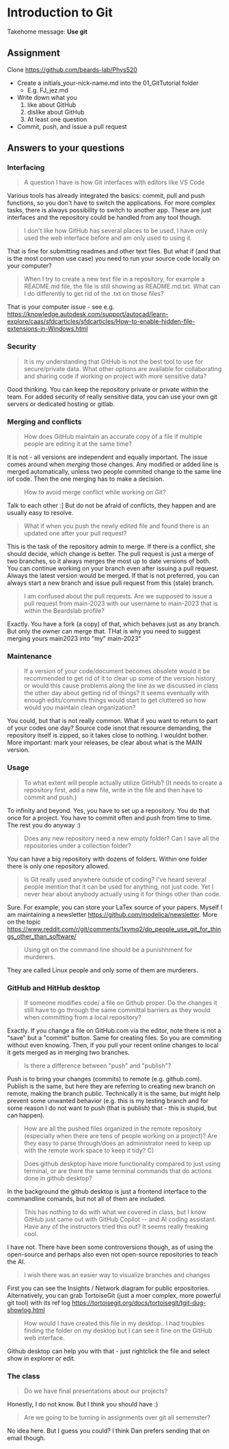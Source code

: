 # Introduction to Git
 
Takehome message: **Use git**

## Assignment
Clone https://github.com/beards-lab/Phys520

- Create a initials_your-nick-name.md into the 01_GitTutorial folder
  - E.g. FJ_jez.md
- Write down what you 
  1. like about GitHub
  2. dislike about GitHub
  2. At least one question
- Commit, push, and issue a pull request

## Answers to your questions

### Interfacing
> A question I have is how Git interfaces with editors like VS Code

Various tools has already integrated the basics: commit, pull and push functions, so you don't have to switch the applications. For more complex tasks, there is always possibility to switch to another app. These are just interfaces and the repository could be handled from any tool though.

> I don't like how GitHub has several places to be used. I have only used the web interface before and am only used to using it. 

That is fine for submitting readmes and other text files. But what if (and that is the most common use case) you need to run your source code locally on your computer?

> When I try to create a new text file in a repository, for example a README.md file, the file is still showing as README.md.txt. What can I do differently to get rid of the .txt on those files? 

That is your computer issue - see e.g. https://knowledge.autodesk.com/support/autocad/learn-explore/caas/sfdcarticles/sfdcarticles/How-to-enable-hidden-file-extensions-in-Windows.html

### Security
> It is my understanding that GitHub is not the best tool to use for secure/private data. What other options are available for collaborating and sharing code if working on project with more sensitive data?

Good thinking. You can keep the repository private or private within the team. For added security of really sensitive data, you can use your own git servers or dedicated hosting or gitlab.


### Merging and conflicts
> How does GitHub maintain an accurate copy of a file if multiple people are editing it at the same time?

It is not - all versions are independent and equally important. The issue comes around when *merging* those changes. Any modified or added line is merged automatically, unless two people commited change to the same line iof code. Then the one merging has to make a decision.

> How to avoid merge conflict while working on Git?

Talk to each other :] But do not be afraid of conflicts, they happen and are usually easy to resolve.

> What if when you push the newly edited file and found there is an updated one after your pull request?

This is the task of the repository admin to merge. If there is a conflict, she should decide, which change is better. The pull request is just a merge of two branches, so it always merges the most up to date versions of both. You can continue working on your branch even after issuing a pull request. Always the latest version would be merged. If that is not preferred, you can always start a new branch and issue pull request from this (stale) branch.

> I am confused about the pull requests. Are we supposed to issue a pull request from main-2023 with our username to main-2023 that is within the Beardslab profile? 

Exactly. You have a fork (a copy) of that, which behaves just as any branch. But only the owner can merge that. THat is why you need to suggest merging yours main2023 into "my" main-2023"

### Maintenance
> If a version of your code/document becomes obsolete would it be recommended to get rid of it to clear up some of the version history or would this cause problems along the line as we discussed in class the other day about getting rid of things? It seems eventually with enough edits/commits things would start to get cluttered so how would you maintain clean organization?

You could, but that is not really common. What if you want to return to part of your codes one day? Source code isnot that resource demanding, the repository itself is zipped, so  it takes close to nothing. I wouldnt bother. More important: mark your releases, be clear about what is the MAIN version. 

### Usage
> To what extent will people actually utilize GitHub? (It needs to create a repository first, add a new file, write in the file and then have to commit and push.)

To infinity and beyond. Yes, you have to set up a repository. You do that once for a project. You have to commit often and push from time to time. The rest you do anyway :)

> Does any new repository need a new empty folder? Can I save all the repositories under a collection folder?

You can have a big repository with dozens of folders. Within one folder there is only one repository allowed.

> Is Git really used anywhere outside of coding? I've heard several people mention that it can be used for anything, not just code. Yet I never hear about anybody actually using it for things other than code.

Sure. For example, you can store your LaTex source of your papers. Myself I am maintaining a newsletter https://github.com/modelica/newsletter. More on the topic https://www.reddit.com/r/git/comments/1xymq2/do_people_use_git_for_things_other_than_software/

> Using git on the command line should be a punishhment for murderers. 

They are called Linux people and only some of them are murderers.

### GitHub and HitHub desktop
> If someone modifies code/ a file on Github proper. Do the changes it still have to go through the same committal barriers as they would when committing from a local repository?

Exactly. If you change a file on GitHub.com via the editor, note there is not a "save" but a "commit" button. Same for creating files. So you are commiting without even knowing. Then, if you pull your recent online changes to local it gets merged as in merging two branches.

> Is there a difference between "push" and "publish"? 

Push is to bring your changes (commits) to remote (e.g. github.com). Publish is the same, but here they are referring to creating new branch on remote, making the branch public. Technically it is the same, but might help prevent some unwanted behavior (e.g. this is my testing branch and for some reason I do not want to push (that is publish) that - this is stupid, but can happen).

> How are all the pushed files organized in the remote repository (especially when there are tens of people working on a project)? Are they easy to parse through/does an administrator need to keep up with the remote work space to keep it tidy? C) 

> Does github deskptop have more functionality compared to just using terminal, or are there the same terminal commands that do actions done in github desktop?

In the background the github desktop is just a frontend interface to the commandline comands, but not all of them are included.

> This has nothing to do with what we covered in class, but I know GitHub just came out with GitHub Copilot -- and AI coding assistant. Have any of the instructors tried this out? It seems really freaking cool.   

I have not. There have been some controversions though, as of using the open-source and perhaps also even not open-source repositories to teach the AI.

> I wish there was an easier way to visualize branches and changes

First you can see the Insights / Network diagram for public erpositories. Alternatively, you can grab TortoiseGit (just a moer complex, more powerful git tool) with its ref log https://tortoisegit.org/docs/tortoisegit/tgit-dug-showlog.html

> How would I have created this file in my desktop.. I had troubles finding the folder on my desktop but I can see it fine on the GitHub web interface.

Github desktop can help you with that - just rightclick the file and select show in explorer or edit.

### The class
> Do we have final presentations about our projects?

Honestly, I do not know. But I think you should have :)

> Are we going to be turning in assignments over git all sememster? 

No idea here. But I guess you could? I think Dan prefers sending that on email though.
